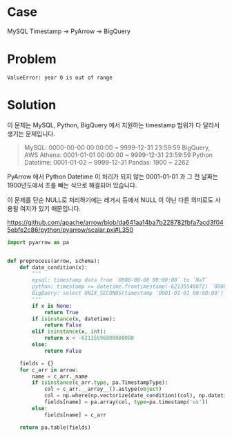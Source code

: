 Case
====

MySQL Timestamp -> PyArrow -> BigQuery

Problem
=======

```
ValueError: year 0 is out of range
```

Solution
========

이 문제는 MySQL, Python, BigQuery 에서 지원하는 timestamp 범위가 다 달라서 생기는 문제입니다.

> MySQL: 0000-00-00 00:00:00 ~ 9999-12-31 23:59:59
> BigQuery, AWS Athena: 0001-01-01 00:00:00 ~ 9999-12-31 23:59:59
> Python Datetime: 0001-01-02 ~ 9999-12-31
> Pandas: 1900 ~ 2262

PyArrow 에서 Python Datetime 이 처리가 되지 않는 0001-01-01 과 그 전 날짜는 1900년도에서 초를 빼는 식으로 해결되어 있습니다.

이 문제를 단순 NULL로 처리하기에는 레거시 등에서 NULL 이 아닌 다른 의미로도 사용될 여지가 있기 때문입니다.

https://github.com/apache/arrow/blob/da641aa14ba7b228782fbfa7acd3f045ebfe2c86/python/pyarrow/scalar.pxi#L350

```python
import pyarrow as pa


def preprocess(arrow, schema):
    def date_condition(x):
        """
        mysql: timestamp data from `0000-00-00 00:00:00` to `NaT`
        python: timestamp >= datetime.fromtimestamp(-62135540872) `0000-01-02`
        BigQuery: select UNIX_SECONDS(timestamp '0001-01-01 00:00:00') -> -62135596800 seconds;
        """
        if x is None:
            return True
        if isinstance(x, datetime):
            return False
        elif isinstance(x, int):
            return x < -62135596800000000
        else:
            return False

    fields = {}
    for c_arr in arrow:
        name = c_arr._name
        if isinstance(c_arr.type, pa.TimestampType):
            col = c_arr.__array__().astype(object)
            col = np.where(np.vectorize(date_condition)(col), np.datetime64('NaT'), col)
            fields[name] = pa.array(col, type=pa.timestamp('us'))
        else:
            fields[name] = c_arr

    return pa.table(fields)

```

